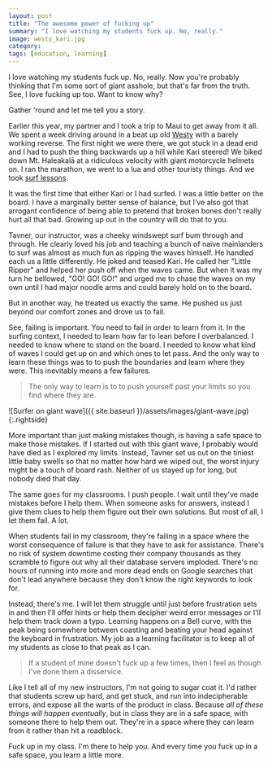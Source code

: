 ```yaml
---
layout: post
title: "The awesome power of fucking up"
summary: "I love watching my students fuck up. No, really."
image: westy_kari.jpg
category:
tags: [education, learning]
---
```

I love watching my students fuck up. No, really. Now you're probably thinking
that I'm some sort of giant asshole, but that's far from the truth. See, I love
fucking up too. Want to know why?

Gather 'round and let me tell you a story.

Earlier this year, my partner and I took a trip to Maui to get away from it all.
We spent a week driving around in a beat up old [Westy](http://en.wikipedia.org/wiki/Westfalia)
with a barely working reverse. The first night we were there, we got stuck in a
dead end and I had to push the thing backwards up a hill while Kari steered!
 We biked down Mt. Haleakalā at a ridiculous velocity with giant
motorcycle helmets on. I ran the marathon, we went to a lua and other touristy
things. And we took [surf lessons](https://www.royalhawaiiansurfacademy.com/).

It was the first time that either Kari or I had surfed. I was a little better on
the board. I have a marginally better sense of balance, but I've also got that
arrogant confidence of being able to pretend that broken bones don't really hurt
all that bad. Growing up out in the country will do that to you.

Tavner, our instructor, was a cheeky windswept surf bum through and through. He
clearly loved his job and teaching a bunch of naive mainlanders to surf was
almost as much fun as ripping the waves himself. He handled each us a little
differently. He joked and teased Kari. He called her "Little Ripper" and helped
her push off when the waves came. But when it was my turn he bellowed, "GO! GO!
GO!" and urged me to chase the waves on my own until I had major noodle arms and
could barely hold on to the board.

But in another way, he treated us exactly the same. He pushed us just beyond our
comfort zones and drove us to fail.

See, failing is important. You need to fail in order to learn from it. In the
surfing context, I needed to learn how far to lean before I overbalanced. I
needed to know where to stand on the board. I needed to know what kind of waves
I could get up on and which ones to let pass. And the only way to learn these
things was to to push the boundaries and learn where they were. This inevitably
means a few failures.

> The only way to learn is to to push yourself past your limits so you find where they are.

![Surfer on giant wave]({{ site.baseurl }}/assets/images/giant-wave.jpg){:.rightside}

More important than just making mistakes though, is having a safe space to make
those mistakes. If I started out with this giant wave, I probably would have
died as I explored my limits. Instead, Tavner set us out on the tiniest little
baby swells so that no matter how hard we wiped out, the worst injury might be a
touch of board rash. Neither of us stayed up for long, but nobody died that day.

The same goes for my classrooms. I push people. I wait until they've made
mistakes before I help them. When someone asks for answers, instead I give them
clues to help them figure out their own solutions. But most of all, I let them
fail. A lot.

When students fail in my classroom, they're failing in a space where the worst
consequence of failure is that they have to ask for assistance. There's no risk
of system downtime costing their company thousands as they scramble to figure
out why all their database servers imploded. There's no hours of running into
more and more dead ends on Google searches that don't lead anywhere because they
don't know the right keywords to look for.

Instead, there's me. I will let them struggle until just before frustration sets
in and then I'll offer hints or help them decipher weird error messages or I'll
help them track down a typo. Learning happens on a Bell curve, with the peak
being somewhere between coasting and beating your head against the keyboard in
frustration. My job as a learning facilitator is to keep all of my students as
close to that peak as I can.

> If a student of mine doesn't fuck up a few times, then I feel as though I've
> done them a disservice.

Like I tell all of my new instructors, I'm not going to sugar coat it. I'd
rather that students screw up hard, and get stuck, and run into indecipherable
errors, and expose all the warts of the product in class. Because *all of these
things will happen eventually*, but in class they are in a safe space, with
someone there to help them out. They're in a space where they can learn from it
rather than hit a roadblock.

Fuck up in my class. I'm there to help you. And every time you fuck up in a safe
space, you learn a little more.
